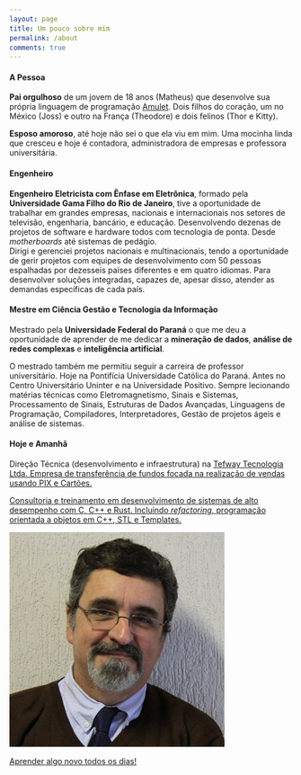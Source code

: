 ```yaml
---
layout: page
title: Um pouco sobre mim
permalink: /about
comments: true
---
```


<div class="row justify-content-between">
<div class="col-md-8 pr-5">

<h4 class="major"> A Pessoa</h4>
    <p>
        <strong>Pai orgulhoso</strong> de um jovem de 18 anos (Matheus) que desenvolve sua própria
        linguagem de programação <a href="https://amulet.works/" target="_blank">Amulet</a>. Dois filhos do coração, um no México (Joss) e outro na França (Theodore) e dois felinos (Thor e Kitty).
    </p>
    <p>
        <strong>Esposo amoroso</strong>, até hoje não sei o que ela viu em mim. Uma mocinha linda que cresceu
        e hoje é contadora, administradora de empresas e professora universitária.
    </p>
    <h4>Engenheiro</h4>
    <p>
        <strong>Engenheiro Eletricista com Ênfase em Eletrônica</strong>, formado pela <strong>Universidade Gama Filho do Rio de Janeiro</strong>, 
        tive a oportunidade de trabalhar em grandes empresas, nacionais e internacionais nos setores de televisão, engenharia, bancário, e educação.
        Desenvolvendo dezenas de projetos de software e hardware todos com tecnologia de ponta. Desde <i>motherboards</i> até sistemas de pedágio. 
        <br>
        Dirigi e gerenciei projetos nacionais e multinacionais, tendo a oportunidade de gerir projetos com equipes de desenvolvimento com 50 pessoas espalhadas por
        dezesseis países diferentes e em quatro idiomas. Para desenvolver soluções integradas, capazes de, apesar disso, atender as demandas específicas de cada país.
    </p>
    <h4>Mestre em Ciência Gestão e Tecnologia da Informação</h4>
    <p>
        Mestrado pela <strong> Universidade Federal do Paraná</strong> o que me deu a oportunidade
        de aprender de me dedicar a <strong>mineração de dados</strong>,
        <strong> análise de redes complexas</strong> e <strong>inteligência artificial</strong>.
    </p>
    <p>
        O mestrado também me permitiu seguir a carreira de professor universitário. Hoje na Pontifícia Universidade
        Católica do Paraná. Antes no Centro Universitário Uninter e na Universidade Positivo. Sempre lecionando matérias técnicas como Eletromagnetismo, Sinais e Sistemas, Processamento de Sinais, Estruturas de Dados Avançadas, Linguagens de Programação, Compiladores, Interpretadores, Gestão de projetos ágeis e análise de sistemas.
    </p>
    <h4>Hoje e Amanhã</h4>
    <p>Direção Técnica (desenvolvimento e infraestrutura) na <a href="https://tefway.com.br)" target="_blanck"> Tefway Tecnologia Ltda. </sa> Empresa de transferência de fundos focada na realização de vendas usando PIX e Cartões.</p>
    <p>Consultoria e treinamento em desenvolvimento de sistemas de alto desempenho com C, C++ e Rust. Incluindo <i>refactoring</i>, programação 
    orientada a objetos em C++, STL e Templates.</p>
</div>
<div class="col-md-4">
    <div class="sticky-top sticky-top-80">
        <img class="" src="assets/images/Frank.jpg">
        <p>Aprender algo novo todos os dias!</p>
    </div>
</div>
</div>
